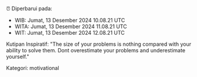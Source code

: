 ⏰ Diperbarui pada:
- WIB: Jumat, 13 Desember 2024 10.08.21 UTC
- WITA: Jumat, 13 Desember 2024 11.08.21 UTC
- WIT: Jumat, 13 Desember 2024 12.08.21 UTC

Kutipan Inspiratif:
"The size of your problems is nothing compared with your ability to solve them. Dont overestimate your problems and underestimate yourself."


Kategori: motivational

